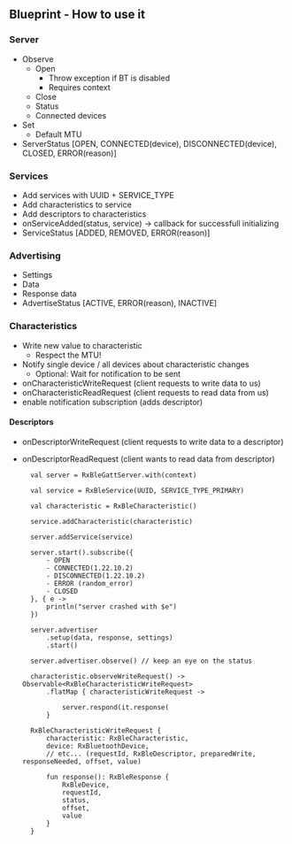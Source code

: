 ## Blueprint - How to use it

### Server
* Observe
  * Open
    * Throw exception if BT is disabled
    * Requires context
  * Close
  * Status
  * Connected devices
* Set
  * Default MTU
* ServerStatus [OPEN, CONNECTED(device), DISCONNECTED(device), CLOSED, ERROR(reason)]


### Services
* Add services with UUID + SERVICE_TYPE
* Add characteristics to service
* Add descriptors to characteristics
* onServiceAdded(status, service) -> callback for successfull initializing
* ServiceStatus [ADDED, REMOVED, ERROR(reason)]

### Advertising
* Settings
* Data
* Response data
* AdvertiseStatus [ACTIVE, ERROR(reason), INACTIVE]

### Characteristics
* Write new value to characteristic
  * Respect the MTU! 
* Notify single device / all devices about characteristic changes
  * Optional: Wait for notification to be sent
* onCharacteristicWriteRequest (client requests to write data to us)
* onCharacteristicReadRequest (client requests to read data from us)
* enable notification subscription (adds descriptor)

#### Descriptors

* onDescriptorWriteRequest (client requests to write data to a descriptor)
* onDescriptorReadRequest (client wants to read data from descriptor)




        val server = RxBleGattServer.with(context)
        
        val service = RxBleService(UUID, SERVICE_TYPE_PRIMARY)
        
        val characteristic = RxBleCharacteristic()
        
        service.addCharacteristic(characteristic)
        
        server.addService(service)
        
        server.start().subscribe({ 
            - OPEN
            - CONNECTED(1.22.10.2)
            - DISCONNECTED(1.22.10.2)
            - ERROR (random_error)
            - CLOSED
        }, { e -> 
            println("server crashed with $e")
        })
    
        server.advertiser
            .setup(data, response, settings)
            .start()
        
        server.advertiser.observe() // keep an eye on the status
    
        characteristic.observeWriteRequest() -> Observable<RxBleCharacteristicWriteRequest>
            .flatMap { characteristicWriteRequest -> 
                
                server.respond(it.response(
            }
        
        RxBleCharacteristicWriteRequest {
            characteristic: RxBleCharacteristic,
            device: RxBluetoothDevice,
            // etc... (requestId, RxBleDescriptor, preparedWrite, responseNeeded, offset, value)
            
            fun response(): RxBleResponse {
                RxBleDevice,
                requestId,
                status,
                offset,
                value
            }
        }